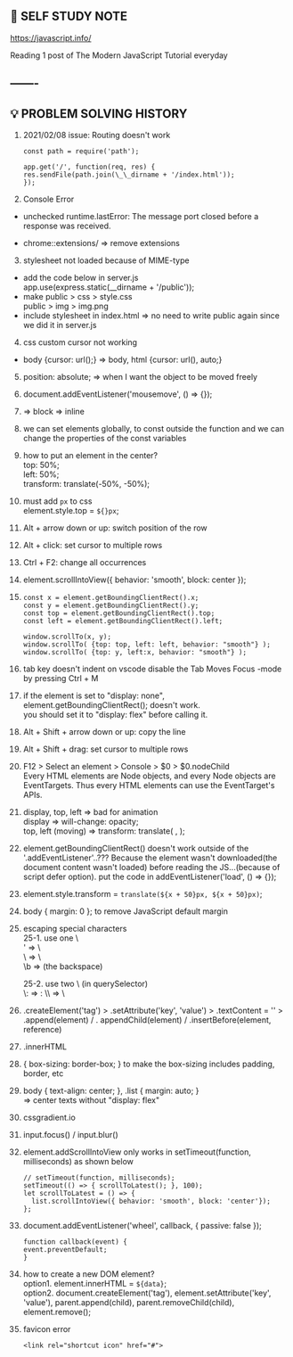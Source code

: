 ## 🌱 SELF STUDY NOTE 

https://javascript.info/

Reading 1 post of The Modern JavaScript Tutorial everyday

——-
---

## 💡 PROBLEM SOLVING HISTORY

1.  2021/02/08 issue: Routing doesn't work

        const path = require('path');

        app.get('/', function(req, res) {
        res.sendFile(path.join(\_\_dirname + '/index.html'));
        });

2.  Console Error

- unchecked runtime.lastError: The message port closed before a response was received.

- chrome::extensions/ => remove extensions

3. stylesheet not loaded because of MIME-type

- add the code below in server.js  
  app.use(express.static(\_\_dirname + '/public'));
- make public > css > style.css  
  public > img > img.png
- include stylesheet in index.html
  <link rel="stylesheet" href="./css/style.css"> => no need to write public again since we did it in server.js

4.  css custom cursor not working

- body {cursor: url();} => body, html {cursor: url(), auto;}

5.  position: absolute; => when I want the object to be moved freely

6.  document.addEventListener('mousemove', () => {});

7.  <div> => block  
    <span>=> inline

8.  we can set elements globally, to const outside the function and we can change the properties of the const variables

9.  how to put an element in the center?  
    top: 50%;  
    left: 50%;  
    transform: translate(-50%, -50%);

10. must add `px` to css  
    element.style.top = `${}px`;

11. Alt + arrow down or up: switch position of the row

12. Alt + click: set cursor to multiple rows

13. Ctrl + F2: change all occurrences

14. element.scrollIntoView({ behavior: 'smooth', block: center });

15.     const x = element.getBoundingClientRect().x;
        const y = element.getBoundingClientRect().y;
        const top = element.getBoundingClientRect().top;
        const left = element.getBoundingClientRect().left;

        window.scrollTo(x, y);
        window.scrollTo( {top: top, left: left, behavior: "smooth"} );
        window.scrollTo( {top: y, left:x, behavior: "smooth"} );

16. tab key doesn't indent on vscode
    disable the Tab Moves Focus -mode by pressing Ctrl + M

17. if the element is set to "display: none",  
    element.getBoundingClientRect(); doesn't work.  
    you should set it to "display: flex" before calling it.

18. Alt + Shift + arrow down or up: copy the line

19. Alt + Shift + drag: set cursor to multiple rows

20. F12 > Select an element > Console > $0 > $0.nodeChild  
    Every HTML elements are Node objects, and every Node objects are EventTargets. Thus every HTML elements can use the EventTarget's APIs.

21. display, top, left => bad for animation  
    display => will-change: opacity;  
    top, left (moving) => transform: translate( , );

22. element.getBoundingClientRect() doesn't work outside of the '.addEventListener'..??? Because the element wasn't downloaded(the document content wasn't loaded) before reading the JS...(because of script defer option). put the code in addEventListener('load', () => {});

23. element.style.transform = `translate(${x + 50}px, ${x + 50}px)`;

24. body { margin: 0 }; to remove JavaScript default margin

25. escaping special characters  
    25-1. use one \  
    \' => \  
    \\ => \  
    \b => (the backspace)

    25-2. use two \ (in querySelector)  
     \\: => :
    \\\\ => \\

26. .createElement('tag') > .setAttribute('key', 'value') > .textContent = '' > .append(element) / . appendChild(element) / .insertBefore(element, reference)

27. .innerHTML

28. { box-sizing: border-box; } to make the box-sizing includes padding, border, etc

29. body { text-align: center; }, .list { margin: auto; }  
    => center texts without "display: flex"

30. cssgradient.io

31. input.focus() / input.blur()

32. element.addScrollIntoView only works in setTimeout(function, milliseconds) as shown below

        // setTimeout(function, milliseconds);
        setTimeout(() => { scrollToLatest(); }, 100);
        let scrollToLatest = () => {
          list.scrollIntoView({ behavior: 'smooth', block: 'center'});
        };

33. document.addEventListener('wheel', callback, { passive: false });

        function callback(event) {
        event.preventDefault;
        }

34. how to create a new DOM element?  
     option1. element.innerHTML = `${data}`;  
     option2. document.createElement('tag'), element.setAttribute('key', 'value'), parent.append(child), parent.removeChild(child), element.remove();

35. favicon error

        <link rel="shortcut icon" href="#">
